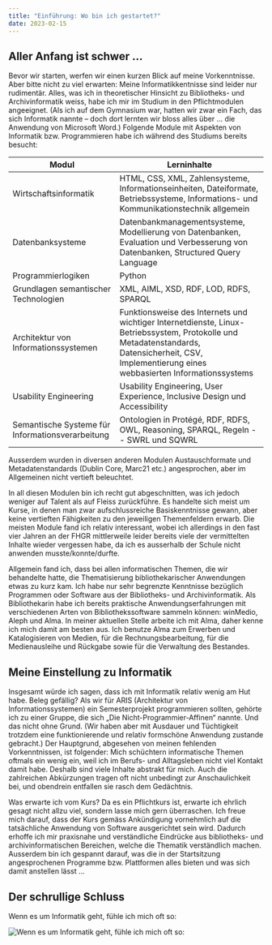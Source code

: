 ```yaml
---
title: "Einführung: Wo bin ich gestartet?"
date: 2023-02-15
---
```

## **Aller Anfang ist schwer ...**
Bevor wir starten, werfen wir einen kurzen Blick auf meine Vorkenntnisse. Aber bitte nicht zu viel erwarten: Meine Informatikkentnisse sind leider nur rudimentär. Alles, was ich in theoretischer Hinsicht zu Bibliotheks- und Archivinformatik weiss, habe ich mir im Studium in den Pflichtmodulen angeeignet. (Als ich auf dem Gymnasium war, hatten wir zwar ein Fach, das sich Informatik nannte – doch dort lernten wir bloss alles über … die Anwendung von Microsoft Word.) Folgende Module mit Aspekten von Informatik bzw. Programmieren habe ich während des Studiums bereits besucht:

| Modul  | Lerninhalte |
| ------------- | ------------- |
| Wirtschaftsinformatik  | HTML, CSS, XML, Zahlensysteme, Informationseinheiten, Dateiformate, Betriebssysteme, Informations- und Kommunikationstechnik allgemein  |
| Datenbanksysteme  | Datenbankmanagementsysteme, Modellierung von Datenbanken, Evaluation und Verbesserung von Datenbanken, Structured Query Language |
| Programmierlogiken | Python |
| Grundlagen semantischer Technologien | XML, AIML, XSD, RDF, LOD, RDFS, SPARQL |
| Architektur von Informationssystemen  | Funktionsweise des Internets und wichtiger Internetdienste, Linux-Betriebssystem, Protokolle und Metadatenstandards, Datensicherheit, CSV, Implementierung eines webbasierten Informationssystems |
| Usability Engineering  | Usability Engineering, User Experience, Inclusive Design und Accessibility |
| Semantische Systeme für Informationsverarbeitung | Ontologien in Protégé, RDF, RDFS, OWL, Reasoning, SPARQL, Regeln -- SWRL und SQWRL |

Ausserdem wurden in diversen anderen Modulen Austauschformate und Metadatenstandards (Dublin Core, Marc21 etc.) angesprochen, aber im Allgemeinen nicht vertieft beleuchtet.

In all diesen Modulen bin ich recht gut abgeschnitten, was ich jedoch weniger auf Talent als auf Fleiss zurückführe. Es handelte sich meist um Kurse, in denen man zwar aufschlussreiche Basiskenntnisse gewann, aber keine vertieften Fähigkeiten zu den jeweiligen Themenfeldern erwarb. Die meisten Module fand ich relativ interessant, wobei ich allerdings in den fast vier Jahren an der FHGR mittlerweile leider bereits viele der vermittelten Inhalte wieder vergessen habe, da ich es ausserhalb der Schule nicht anwenden musste/konnte/durfte.

Allgemein fand ich, dass bei allen informatischen Themen, die wir behandelte hatte, die Thematisierung bibliothekarischer Anwendungen etwas zu kurz kam. Ich habe nur sehr begrenzte Kenntnisse bezüglich Programmen oder Software aus der Bibliotheks- und Archivinformatik. Als Bibliothekarin habe ich bereits praktische Anwendungserfahrungen mit verschiedenen Arten von Bibliothekssoftware sammeln können: winMedio, Aleph und Alma. In meiner aktuellen Stelle arbeite ich mit Alma, daher kenne ich mich damit am besten aus. Ich benutze Alma zum Erwerben und Katalogisieren von Medien, für die Rechnungsbearbeitung, für die Medienausleihe und Rückgabe sowie für die Verwaltung des Bestandes.

## **Meine Einstellung zu Informatik**
Insgesamt würde ich sagen, dass ich mit Informatik relativ wenig am Hut habe. Beleg gefällig? Als wir für ARIS (Architektur von Informationssystemen) ein Semesterprojekt programmieren sollten, gehörte ich zu einer Gruppe, die sich „Die Nicht-Programmier-Affinen“ nannte. Und das nicht ohne Grund. (Wir haben aber mit Ausdauer und Tüchtigkeit trotzdem eine funktionierende und relativ formschöne Anwendung zustande gebracht.) Der Hauptgrund, abgesehen von meinen fehlenden Vorkenntnissen, ist folgender: Mich schüchtern informatische Themen oftmals ein wenig ein, weil ich im Berufs- und Alltagsleben nicht viel Kontakt damit habe. Deshalb sind viele Inhalte abstrakt für mich. Auch die zahlreichen Abkürzungen tragen oft nicht unbedingt zur Anschaulichkeit bei, und obendrein entfallen sie rasch dem Gedächtnis. 

Was erwarte ich vom Kurs? Da es ein Pflichtkurs ist, erwarte ich ehrlich gesagt nicht allzu viel, sondern lasse mich gern überraschen. Ich freue mich darauf, dass der Kurs gemäss Ankündigung vornehmlich auf die tatsächliche Anwendung von Software ausgerichtet sein wird. Dadurch erhoffe ich mir praxisnahe und verständliche Eindrücke aus bibliotheks- und archivinformatischen Bereichen, welche die Thematik verständlich machen. Ausserdem bin ich gespannt darauf, was die in der Startsitzung angesprochenen Programme bzw. Plattformen alles bieten und was sich damit anstellen lässt …

## **Der schrullige Schluss**
Wenn es um Informatik geht, fühle ich mich oft so: 

![Wenn es um Informatik geht, fühle ich mich oft so:](https://i.chzbgr.com/full/7626127616/hBCEBC8EE/i-have-no-idea-what-im-doing)
